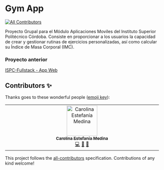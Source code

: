 # Gym App
<!-- ALL-CONTRIBUTORS-BADGE:START - Do not remove or modify this section -->
[![All Contributors](https://img.shields.io/badge/all_contributors-1-orange.svg?style=flat-square)](#contributors-)
<!-- ALL-CONTRIBUTORS-BADGE:END -->

Proyecto Grupal para el Módulo Aplicaciones Moviles del Instituto Superior Politécnico Córdoba. Consiste en proporcionar a los usuarios la capacidad de
crear y gestionar rutinas de ejercicios personalizadas, así como calcular su Índice de Masa Corporal
(IMC).

### Proyecto anterior
[ISPC-Fullstack - App Web](https://github.com/PulpoI/proyecto-integrador-ISPC)

## Contributors ✨

Thanks goes to these wonderful people ([emoji key](https://allcontributors.org/docs/en/emoji-key)):

<!-- ALL-CONTRIBUTORS-LIST:START - Do not remove or modify this section -->
<!-- prettier-ignore-start -->
<!-- markdownlint-disable -->
<table>
  <tbody>
    <tr>
      <td align="center" valign="top" width="14.28%"><a href="https://caromedina.soledadmattos.com/"><img src="https://avatars.githubusercontent.com/u/33405220?v=4?s=100" width="100px;" alt="Carolina Estefanía Medina"/><br /><sub><b>Carolina Estefanía Medina</b></sub></a><br /><a href="https://github.com/FrancoGL/ISPC-Mobile/commits?author=CaronlineArg" title="Code">💻</a> <a href="https://github.com/FrancoGL/ISPC-Mobile/commits?author=CaronlineArg" title="Documentation">📖</a> <a href="#userTesting-CaronlineArg" title="User Testing">📓</a></td>
    </tr>
  </tbody>
</table>

<!-- markdownlint-restore -->
<!-- prettier-ignore-end -->

<!-- ALL-CONTRIBUTORS-LIST:END -->

This project follows the [all-contributors](https://github.com/all-contributors/all-contributors) specification. Contributions of any kind welcome!